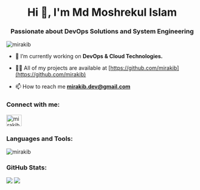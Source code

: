 <h1 align="center">Hi 👋, I'm Md Moshrekul Islam</h1>
<h3 align="center">Passionate about DevOps Solutions and System Engineering</h3>

<p align="left"> <img src="https://komarev.com/ghpvc/?username=mirakib&label=Profile%20views&color=0e75b6&style=flat" alt="mirakib" /> </p>

- 🔭 I’m currently working on **DevOps & Cloud Technologies.**

- 👨‍💻 All of my projects are available at [https://github.com/mirakib](https://github.com/mirakib)

- 📫 How to reach me **mirakib.dev@gmail.com**

<h3 align="left">Connect with me:</h3>
<p align="left">
<a href="https://www.linkedin.com/in/moshrekul" target="blank"><img align="center" src="https://raw.githubusercontent.com/rahuldkjain/github-profile-readme-generator/master/src/images/icons/Social/linked-in-alt.svg" alt="mirakib" height="30" width="40" /></a>

</p>
<h3 align="left">Languages and Tools:</h3>

<p><img align="center" src="https://github-readme-stats.vercel.app/api/top-langs?username=mirakib&show_icons=true&locale=en&layout=compact" alt="mirakib" /></p>

### GitHub Stats:
![](https://github-readme-stats.vercel.app/api?username=mirakib&theme=dark&hide_border=false&include_all_commits=false&count_private=false)
![](https://nirzak-streak-stats.vercel.app/?user=mirakib&theme=dark&hide_border=false)<br/>
